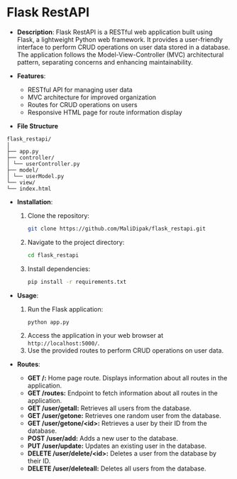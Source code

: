 # Flask RestAPI

- **Description**: Flask RestAPI is a RESTful web application built using Flask, a lightweight Python web framework. It provides a user-friendly interface to perform CRUD operations on user data stored in a database. The application follows the Model-View-Controller (MVC) architectural pattern, separating concerns and enhancing maintainability.


- **Features**:
  - RESTful API for managing user data
  - MVC architecture for improved organization
  - Routes for CRUD operations on users
  - Responsive HTML page for route information display

- **File Structure** 
```
flask_restapi/
│
├── app.py
├── controller/
│ └── userController.py
├── model/
│ └── userModel.py
└── view/
└── index.html
```

- **Installation**:
  1. Clone the repository:
     ```bash
     git clone https://github.com/MaliDipak/flask_restapi.git
     ```
  2. Navigate to the project directory:
     ```bash
     cd flask_restapi
     ```
  3. Install dependencies:
     ```bash
     pip install -r requirements.txt
     ```

- **Usage**:
  1. Run the Flask application:
     ```bash
     python app.py
     ```
  2. Access the application in your web browser at `http://localhost:5000/`.
  3. Use the provided routes to perform CRUD operations on user data.

- **Routes**:
  - **GET /:** Home page route. Displays information about all routes in the application.
  - **GET /routes:** Endpoint to fetch information about all routes in the application.
  - **GET /user/getall:** Retrieves all users from the database.
  - **GET /user/getone:** Retrieves one random user from the database.
  - **GET /user/getone/&lt;id&gt;:** Retrieves a user by their ID from the database.
  - **POST /user/add:** Adds a new user to the database.
  - **PUT /user/update:** Updates an existing user in the database.
  - **DELETE /user/delete/&lt;id&gt;:** Deletes a user from the database by their ID.
  - **DELETE /user/deleteall:** Deletes all users from the database.




